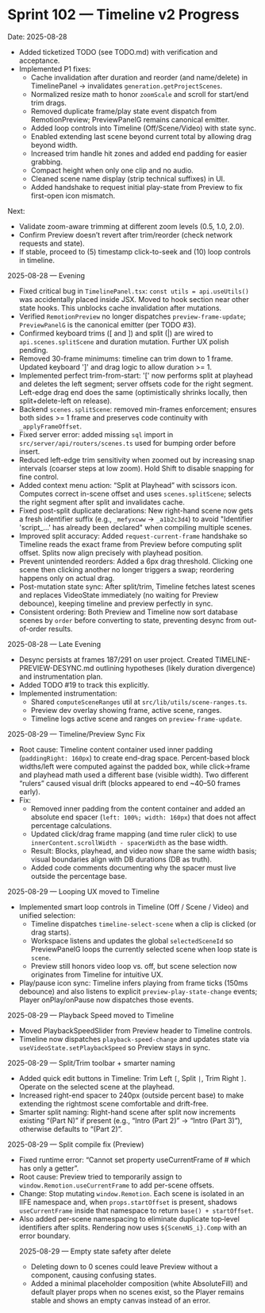 # Sprint 102 — Timeline v2 Progress

Date: 2025-08-28

- Added ticketized TODO (see TODO.md) with verification and acceptance.
- Implemented P1 fixes:
  - Cache invalidation after duration and reorder (and name/delete) in TimelinePanel → invalidates `generation.getProjectScenes`.
  - Normalized resize math to honor `zoomScale` and scroll for start/end trim drags.
  - Removed duplicate frame/play state event dispatch from RemotionPreview; PreviewPanelG remains canonical emitter.
  - Added loop controls into Timeline (Off/Scene/Video) with state sync.
  - Enabled extending last scene beyond current total by allowing drag beyond width.
  - Increased trim handle hit zones and added end padding for easier grabbing.
  - Compact height when only one clip and no audio.
  - Cleaned scene name display (strip technical suffixes) in UI.
  - Added handshake to request initial play-state from Preview to fix first-open icon mismatch.

Next:
- Validate zoom-aware trimming at different zoom levels (0.5, 1.0, 2.0).
- Confirm Preview doesn’t revert after trim/reorder (check network requests and state).
- If stable, proceed to (5) timestamp click-to-seek and (10) loop controls in timeline.

2025-08-28 — Evening
- Fixed critical bug in `TimelinePanel.tsx`: `const utils = api.useUtils()` was accidentally placed inside JSX. Moved to hook section near other state hooks. This unblocks cache invalidation after mutations.
- Verified `RemotionPreview` no longer dispatches `preview-frame-update`; `PreviewPanelG` is the canonical emitter (per TODO #3).
- Confirmed keyboard trims ([ and ]) and split (|) are wired to `api.scenes.splitScene` and duration mutation. Further UX polish pending.
- Removed 30-frame minimums: timeline can trim down to 1 frame. Updated keyboard ']' and drag logic to allow duration >= 1.
- Implemented perfect trim-from-start: '[' now performs split at playhead and deletes the left segment; server offsets code for the right segment. Left-edge drag end does the same (optimistically shrinks locally, then split+delete-left on release). 
- Backend `scenes.splitScene`: removed min-frames enforcement; ensures both sides >= 1 frame and preserves code continuity with `_applyFrameOffset`.
 - Fixed server error: added missing `sql` import in `src/server/api/routers/scenes.ts` used for bumping order before insert.
- Reduced left-edge trim sensitivity when zoomed out by increasing snap intervals (coarser steps at low zoom). Hold Shift to disable snapping for fine control.
- Added context menu action: “Split at Playhead” with scissors icon. Computes correct in-scene offset and uses `scenes.splitScene`; selects the right segment after split and invalidates cache.
- Fixed post-split duplicate declarations: New right-hand scene now gets a fresh identifier suffix (e.g., `_mefyxcww` → `_a1b2c3d4`) to avoid "Identifier 'script_...' has already been declared" when compiling multiple scenes.
- Improved split accuracy: Added `request-current-frame` handshake so Timeline reads the exact frame from Preview before computing split offset. Splits now align precisely with playhead position.
 - Prevent unintended reorders: Added a 6px drag threshold. Clicking one scene then clicking another no longer triggers a swap; reordering happens only on actual drag.
- Post-mutation state sync: After split/trim, Timeline fetches latest scenes and replaces VideoState immediately (no waiting for Preview debounce), keeping timeline and preview perfectly in sync.
- Consistent ordering: Both Preview and Timeline now sort database scenes by `order` before converting to state, preventing desync from out-of-order results.

2025-08-28 — Late Evening
- Desync persists at frames 187/291 on user project. Created TIMELINE-PREVIEW-DESYNC.md outlining hypotheses (likely duration divergence) and instrumentation plan.
- Added TODO #19 to track this explicitly.
- Implemented instrumentation:
  - Shared `computeSceneRanges` util at `src/lib/utils/scene-ranges.ts`.
  - Preview dev overlay showing frame, active scene, ranges.
  - Timeline logs active scene and ranges on `preview-frame-update`.

2025-08-29 — Timeline/Preview Sync Fix
- Root cause: Timeline content container used inner padding (`paddingRight: 160px`) to create end-drag space. Percent-based block widths/left were computed against the padded box, while click→frame and playhead math used a different base (visible width). Two different “rulers” caused visual drift (blocks appeared to end ~40–50 frames early).
- Fix:
  - Removed inner padding from the content container and added an absolute end spacer (`left: 100%; width: 160px`) that does not affect percentage calculations.
  - Updated click/drag frame mapping (and time ruler click) to use `innerContent.scrollWidth - spacerWidth` as the base width.
  - Result: Blocks, playhead, and video now share the same width basis; visual boundaries align with DB durations (DB as truth).
  - Added code comments documenting why the spacer must live outside the percentage base.

2025-08-29 — Looping UX moved to Timeline
- Implemented smart loop controls in Timeline (Off / Scene / Video) and unified selection:
  - Timeline dispatches `timeline-select-scene` when a clip is clicked (or drag starts).
  - Workspace listens and updates the global `selectedSceneId` so PreviewPanelG loops the currently selected scene when loop state is `scene`.
  - Preview still honors video loop vs. off, but scene selection now originates from Timeline for intuitive UX.
- Play/pause icon sync: Timeline infers playing from frame ticks (150ms debounce) and also listens to explicit `preview-play-state-change` events; Player onPlay/onPause now dispatches those events.

2025-08-29 — Playback Speed moved to Timeline
- Moved PlaybackSpeedSlider from Preview header to Timeline controls.
- Timeline now dispatches `playback-speed-change` and updates state via `useVideoState.setPlaybackSpeed` so Preview stays in sync.

2025-08-29 — Split/Trim toolbar + smarter naming
- Added quick edit buttons in Timeline: Trim Left `[`, Split `|`, Trim Right `]`. Operate on the selected scene at the playhead.
- Increased right-end spacer to 240px (outside percent base) to make extending the rightmost scene comfortable and drift-free.
- Smarter split naming: Right-hand scene after split now increments existing “(Part N)” if present (e.g., “Intro (Part 2)” → “Intro (Part 3)”), otherwise defaults to “(Part 2)”.

2025-08-29 — Split compile fix (Preview)
- Fixed runtime error: “Cannot set property useCurrentFrame of #<Object> which has only a getter”.
- Root cause: Preview tried to temporarily assign to `window.Remotion.useCurrentFrame` to add per-scene offsets.
- Change: Stop mutating `window.Remotion`. Each scene is isolated in an IIFE namespace and, when `props.startOffset` is present, shadows `useCurrentFrame` inside that namespace to return `base() + startOffset`.
- Also added per‑scene namespacing to eliminate duplicate top‑level identifiers after splits. Rendering now uses `${SceneNS_i}.Comp` with an error boundary.

2025-08-29 — Empty state safety after delete
- Deleting down to 0 scenes could leave Preview without a component, causing confusing states.
- Added a minimal placeholder composition (white AbsoluteFill) and default player props when no scenes exist, so the Player remains stable and shows an empty canvas instead of an error.
